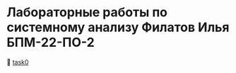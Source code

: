 # Лабораторные работы по системному анализу Филатов Илья БПМ-22-ПО-2

📁 [task0](./Tasks_System_analysis/task0)

